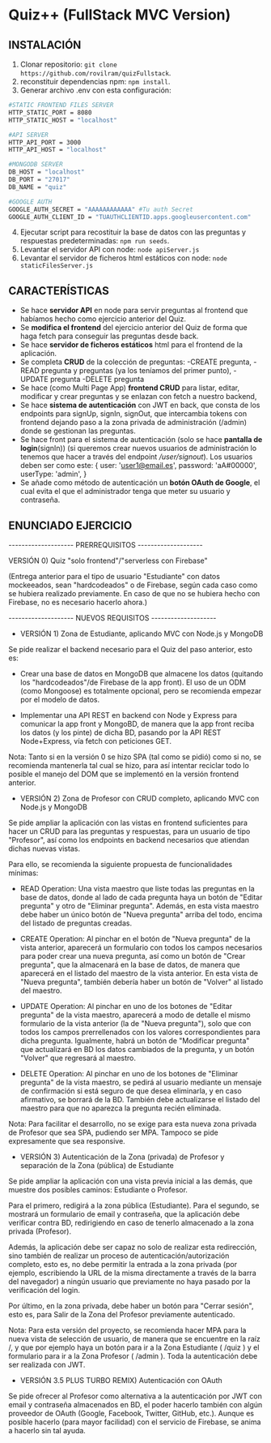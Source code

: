 # Quiz++ (FullStack MVC Version)

## INSTALACIÓN

1. Clonar repositorio: `git clone https://github.com/rovilram/quizFullstack`.
2. reconstituir dependencias npm: `npm install`.
3. Generar archivo .env con esta configuración:

```bash
#STATIC FRONTEND FILES SERVER
HTTP_STATIC_PORT = 8080
HTTP_STATIC_HOST = "localhost"

#API SERVER
HTTP_API_PORT = 3000
HTTP_API_HOST = "localhost"

#MONGODB SERVER
DB_HOST = "localhost"
DB_PORT = "27017"
DB_NAME = "quiz"

#GOOGLE AUTH
GOOGLE_AUTH_SECRET = "AAAAAAAAAAAA" #Tu auth Secret
GOOGLE_AUTH_CLIENT_ID = "TUAUTHCLIENTID.apps.googleusercontent.com"
```

4. Ejecutar script para recostituir la base de datos con las preguntas y respuestas predeterminadas: `npm run seeds`.
5. Levantar el servidor API con node: `node apiServer.js`
6. Levantar el servidor de ficheros html estáticos con node: `node staticFilesServer.js`

## CARACTERÍSTICAS

- Se hace **servidor API** en node para servir preguntas al frontend que habíamos hecho como ejercicio anterior del Quiz.
- Se **modifica el frontend** del ejercicio anterior del Quiz de forma que haga fetch para conseguir las preguntas desde back.
- Se hace **servidor de ficheros estáticos** html para el frontend de la aplicación.
- Se completa **CRUD** de la colección de preguntas:
  -CREATE pregunta,
  -READ pregunta y preguntas (ya los teníamos del primer punto),
  -UPDATE pregunta
  -DELETE pregunta
- Se hace (como Multi Page App) **frontend CRUD** para listar, editar, modificar y crear preguntas y se enlazan con fetch a nuestro backend,
- Se hace **sistema de autenticación** con JWT en back, que consta de los endpoints para signUp, signIn, signOut, que intercambia tokens con frontend dejando paso a la zona privada de administración (/admin) donde se gestionan las preguntas.
- Se hace front para el sistema de autenticación (solo se hace **pantalla de login**(signIn)) (si queremos crear nuevos usuarios de administración lo tenemos que hacer a través del endpoint _/user/signout_). Los usuarios deben ser como este:
  {
  user: 'user1@email.es',
  password: 'aA#00000',
  userType: 'admin',
  }
- Se añade como método de autenticación un **botón OAuth de Google**, el cual evita el que el administrador tenga que meter su usuario y contraseña.

## ENUNCIADO EJERCICIO

-------------------- PRERREQUISITOS --------------------

VERSIÓN 0) Quiz "solo frontend"/"serverless con Firebase"

(Entrega anterior para el tipo de usuario "Estudiante" con datos mockeeados, sean "hardcodeados" o de Firebase, según cada caso como se hubiera realizado previamente. En caso de que no se hubiera hecho con Firebase, no es necesario hacerlo ahora.)

-------------------- NUEVOS REQUISITOS --------------------

- VERSIÓN 1) Zona de Estudiante, aplicando MVC con Node.js y MongoDB

Se pide realizar el backend necesario para el Quiz del paso anterior, esto es:

- Crear una base de datos en MongoDB que almacene los datos (quitando los "hardcodeados"/de Firebase de la app front). El uso de un ODM (como Mongoose) es totalmente opcional, pero se recomienda empezar por el modelo de datos.

- Implementar una API REST en backend con Node y Express para comunicar la app front y MongoBD, de manera que la app front reciba los datos (y los pinte) de dicha BD, pasando por la API REST Node+Express, vía fetch con peticiones GET.

Nota: Tanto si en la versión 0 se hizo SPA (tal como se pidió) como si no, se recomienda mantenerla tal cual se hizo, para así intentar reciclar todo lo posible el manejo del DOM que se implementó en la versión frontend anterior.

- VERSIÓN 2) Zona de Profesor con CRUD completo, aplicando MVC con Node.js y MongoDB

Se pide ampliar la aplicación con las vistas en frontend suficientes para hacer un CRUD para las preguntas y respuestas, para un usuario de tipo "Profesor", así como los endpoints en backend necesarios que atiendan dichas nuevas vistas.

Para ello, se recomienda la siguiente propuesta de funcionalidades mínimas:

- READ Operation: Una vista maestro que liste todas las preguntas en la base de datos, donde al lado de cada pregunta haya un botón de "Editar pregunta" y otro de "Eliminar pregunta". Además, en esta vista maestro debe haber un único botón de "Nueva pregunta" arriba del todo, encima del listado de preguntas creadas.

- CREATE Operation: Al pinchar en el botón de "Nueva pregunta" de la vista anterior, aparecerá un formulario con todos los campos necesarios para poder crear una nueva pregunta, así como un botón de "Crear pregunta", que la almacenará en la base de datos, de manera que aparecerá en el listado del maestro de la vista anterior. En esta vista de "Nueva pregunta", también debería haber un botón de "Volver" al listado del maestro.

- UPDATE Operation: Al pinchar en uno de los botones de "Editar pregunta" de la vista maestro, aparecerá a modo de detalle el mismo formulario de la vista anterior (la de "Nueva pregunta"), solo que con todos los campos prerrellenados con los valores correspondientes para dicha pregunta. Igualmente, habrá un botón de "Modificar pregunta" que actualizará en BD los datos cambiados de la pregunta, y un botón "Volver" que regresará al maestro.

- DELETE Operation: Al pinchar en uno de los botones de "Eliminar pregunta" de la vista maestro, se pedirá al usuario mediante un mensaje de confirmación si está seguro de que desea eliminarla, y en caso afirmativo, se borrará de la BD. También debe actualizarse el listado del maestro para que no aparezca la pregunta recién eliminada.

Nota: Para facilitar el desarrollo, no se exige para esta nueva zona privada de Profesor que sea SPA, pudiendo ser MPA. Tampoco se pide expresamente que sea responsive.

- VERSIÓN 3) Autenticación de la Zona (privada) de Profesor y separación de la Zona (pública) de Estudiante

Se pide ampliar la aplicación con una vista previa inicial a las demás, que muestre dos posibles caminos: Estudiante o Profesor.

Para el primero, redigirá a la zona pública (Estudiante). Para el segundo, se mostrará un formulario de email y contraseña, que la aplicación debe verificar contra BD, redirigiendo en caso de tenerlo almacenado a la zona privada (Profesor).

Además, la aplicación debe ser capaz no solo de realizar esta redirección, sino también de realizar un proceso de autenticación/autorización completo, esto es, no debe permitir la entrada a la zona privada (por ejemplo, escribiendo la URL de la misma directamente a través de la barra del navegador) a ningún usuario que previamente no haya pasado por la verificación del login.

Por último, en la zona privada, debe haber un botón para "Cerrar sesión", esto es, para Salir de la Zona del Profesor previamente autenticado.

Nota: Para esta versión del proyecto, se recomienda hacer MPA para la nueva vista de selección de usuario, de manera que se encuentre en la raíz /, y que por ejemplo haya un botón para ir a la Zona Estudiante ( /quiz ) y el formulario para ir a la Zona Profesor ( /admin ). Toda la autenticación debe ser realizada con JWT.

- VERSIÓN 3.5 PLUS TURBO REMIX) Autenticación con OAuth

Se pide ofrecer al Profesor como alternativa a la autenticación por JWT con email y contraseña almacenados en BD, el poder hacerlo también con algún proveedor de OAuth (Google, Facebook, Twitter, GitHub, etc.). Aunque es posible hacerlo (para mayor facilidad) con el servicio de Firebase, se anima a hacerlo sin tal ayuda.

